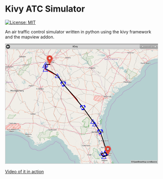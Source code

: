 # Kivy ATC Simulator
[![License: MIT](https://img.shields.io/badge/License-MIT-yellow.svg)](./LICENSE.txt)

An air traffic control simulator written in python using the kivy framework and the mapview addon.

![Screenshot](documentation/Screenshot.png)

[Video of it in action](https://youtu.be/7CPt49paNvY)

